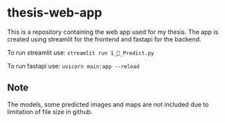 # thesis-web-app

This is a repository containing the web app used for my thesis. The app is created using streamlit for the frontend and fastapi for the backend.

To run streamlit use:
`streamlit run 1_🔎_Predict.py`

To run fastapi use:
`uvicorn main:app --reload`

## Note
The models, some predicted images and maps are not included due to limitation of file size in github.
